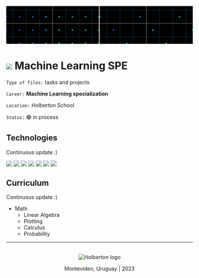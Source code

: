 <div align="center">
    <img src="./readme-images/banner2.png"></img>
</div>

# <img src="https://holberton.anahuac.mx/wp-content/uploads/ddd-1024x1024.png" width= 4%> **Machine Learning SPE**

`Type of files:` tasks and projects

`Career:` **Machine Learning specialization**

`Location:` Holberton School

`Status:` 🟢 in process

## Technologies
Continuous update :)

<a href="https://www.python.org/"><img src="https://i.pinimg.com/originals/95/91/ed/9591ed82caa8d20c30db96cb7298d3a9.png" width=4%></img></a>
<img src="https://upload.wikimedia.org/wikipedia/commons/8/89/HD_transparent_picture.png" width=1%></img>
<a href="https://numpy.org/"><img src="https://seeklogo.com/images/N/numpy-logo-479C24EC79-seeklogo.com.png" width=4%></img></a>
<img src="https://upload.wikimedia.org/wikipedia/commons/8/89/HD_transparent_picture.png" width=1%></img>
<a href="https://matplotlib.org/"><img src="https://upload.wikimedia.org/wikipedia/commons/thumb/0/01/Created_with_Matplotlib-logo.svg/2048px-Created_with_Matplotlib-logo.svg.png" width=4%></img></a>
<img src="https://upload.wikimedia.org/wikipedia/commons/8/89/HD_transparent_picture.png" width=1%></img>
<a href="https://jupyter.org/"><img src="https://upload.wikimedia.org/wikipedia/commons/thumb/3/38/Jupyter_logo.svg/1200px-Jupyter_logo.svg.png" width=4%></img></a>

## Curriculum
Continuous update :)
- Math
    - Linear Algebra
    - Plotting
    - Calculus
    - Probability

<hr><br>
<div align="center">
    <img src="https://apply.holbertonschool.com/holberton-logo.png" alt="Holberton logo" width=15%></img>
</div>

<p align="center">Montevideo, Uruguay | 2023</p>
